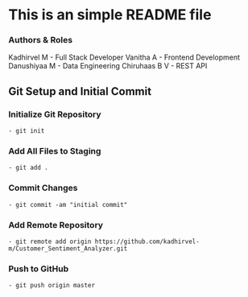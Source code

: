 # This is an simple README file

### Authors & Roles
Kadhirvel M - Full Stack Developer
Vanitha A - Frontend Development
Danushiyaa M - Data Engineering
Chiruhaas B V - REST API

## Git Setup and Initial Commit

### Initialize Git Repository
    - git init

### Add All Files to Staging
    - git add .

### Commit Changes
    - git commit -am "initial commit"

### Add Remote Repository
    - git remote add origin https://github.com/kadhirvel-m/Customer_Sentiment_Analyzer.git

### Push to GitHub
    - git push origin master